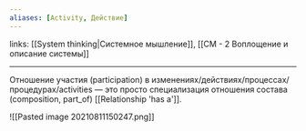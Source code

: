 ```yaml
---
aliases: [Activity, Действие]
---
```

links: [[System thinking|Системное мышление]], [[СМ - 2 Воплощение и описание системы]]

---

Отношение участия (participation) в изменениях/действиях/процессах/процедурах/activities — это просто специализация отношения состава (composition, part_of) [[Relationship 'has a']].

![[Pasted image 20210811150247.png]]